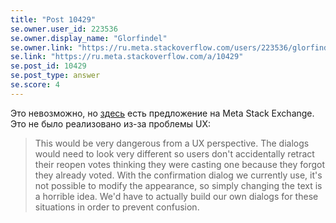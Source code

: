 ```yaml
---
title: "Post 10429"
se.owner.user_id: 223536
se.owner.display_name: "Glorfindel"
se.owner.link: "https://ru.meta.stackoverflow.com/users/223536/glorfindel"
se.link: "https://ru.meta.stackoverflow.com/a/10429"
se.post_id: 10429
se.post_type: answer
se.score: 4
---
```

<p>Это невозможно, но <a href="https://meta.stackexchange.com/q/193061/295232">здесь</a> есть предложение на Meta Stack Exchange. Это не было реализовано из-за проблемы UX:</p>

<blockquote>
  <p>This would be very dangerous from a UX perspective. The dialogs would need to look very different so users don't accidentally retract their reopen votes thinking they were casting one because they forgot they already voted. With the confirmation dialog we currently use, it's not possible to modify the appearance, so simply changing the text is a horrible idea. We'd have to actually build our own dialogs for these situations in order to prevent confusion.</p>
</blockquote>
